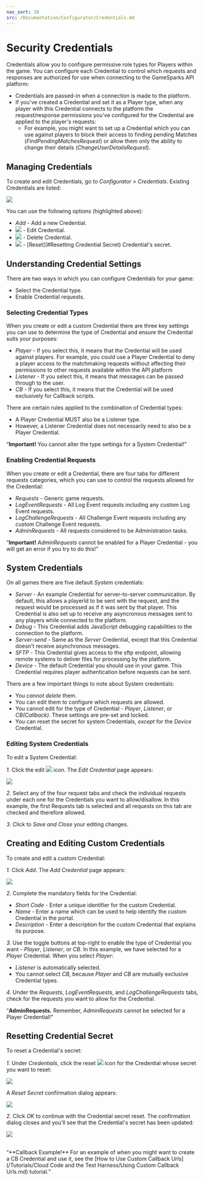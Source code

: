 ```yaml
---
nav_sort: 10
src: /Documentation/Configurator/Credentials.md
---
```


# Security Credentials

Credentials allow you to configure permissive role types for Players within the game.  You can configure each Credential to control which requests and responses are authorized for use when connecting to the GameSparks API platform:
* Credentials are passed-in when a connection is made to the platform.
* If you've created a Credential and set it as a Player type, when any player with this Credential connects to the platform the request/response permissions you've configured for the Credential are applied to the player's requests:
  * For example, you might want to set up a Credential which you can use against players to block their access to finding pending Matches (*FindPendingMatchesRequest*) or allow them only the ability to change their details (*ChangeUserDetailsRequest*).

## Managing Credentials

To create and edit Credentials, go to *Configurator > Credentials*. Existing Credentials are listed:

![](img/SecCred/7.png)

You can use the following options (highlighted above):

 * *Add* - Add a new Credential.
 * ![](/img/icons/editicon.png) - Edit Credential.
 * ![](/img/icons/deleteicon.png) - Delete Credential.
 * ![](/img/icons/reseticon.png) - [Reset](#Resetting Credential Secret) Credential's secret.

## Understanding Credential Settings

There are two ways in which you can configure Credentials for your game:
* Select the Credential type.
* Enable Credential requests.

### Selecting Credential Types

When you create or edit a custom Credential there are three key settings you can use to determine the type of Credential and ensure the Credential suits your purposes:
* *Player* - If you select this, it means that the Credential will be used against players. For example, you could use a Player Credential to deny a player access to the matchmaking requests without affecting their permissions to other requests available within the API platform
* *Listener* - If you select this, it means that messages can be passed through to the user.
* *CB* - If you select this, it means that the Credential will be used exclusively for Callback scripts.

There are certain rules applied to the combination of Credential types:
* A Player Credential MUST also be a Listener type.
* However, a Listener Credential does not necessarily need to also be a Player Credential.

<q>**Important!** You cannot alter the type settings for a System Credential!</q>

### Enabling Credential Requests

When you create or edit a Credential, there are four tabs for different requests categories, which you can use to control the requests allowed for the Credential:
* *Requests* - Generic game requests.
* *LogEventRequests* - All Log Event requests including any custom Log Event requests.
* *LogChallengeRequests* - All Challenge Event requests including any custom Challenge Event requests.
* *AdminRequests* - All requests considered to be Administration tasks.

<q>**Important!** *AdminRequests* cannot be enabled for a Player Credential - you will get an error if you try to do this!</q>

## System Credentials

On all games there are five default *System* credentials:
* *Server* - An example Credential for server-to-server communication. By default, this allows a playerId to be sent with the request, and the request would be processed as if it was sent by that player. This Credential is also set up to receive any asyncronous messages sent to any players while connected to the platform.
* *Debug* - This Credential adds JavaScript debugging capabilities to the connection to the platform.
* *Server-send* - Same as the *Server* Credential, except that this Credential doesn't receive asynchronous messages.
* *SFTP* - This Credential gives access to the sftp endpoint, allowing remote systems to deliver files for processing by the platform.
* *Device* - The default Credential you should use in your game. This Credential requires player authentication before requests can be sent.

There are a few important things to note about System credentials:
* You *cannot delete* them.
* You can edit them to configure which requests are allowed.
* You cannot edit for the type of Credential - *Player*, *Listener*, or *CB(Callback)*. These settings are pre-set and locked.
* You can reset the secret for system Credentials, *except* for the *Device* Credential.

### Editing System Credentials

To edit a System Credential:

*1.* Click the edit ![](/img/icons/editicon.png) icon. The *Edit Credential* page appears:

![](img/SecCred/8.png)


*2.* Select any of the four request tabs and check the individual requests under each one for the Credentials you want to allow/disallow. In this example, the first Requests tab is selected and all requests on this tab are checked and therefore allowed.

*3.* Click to *Save and Close* your editing changes.

## Creating and Editing Custom Credentials

To create and edit a custom Credential:

*1.* Click *Add*. The *Add Credential* page appears:

![](img/SecCred/9.png)

*2.* Complete the mandatory fields for the Credential:
* *Short Code* - Enter a unique identifier for the custom Credential.
* *Name* - Enter a name which can be used to help identify the custom Credential in the portal.
* *Description* - Enter a description for the custom Credential that explains its purpose.

*3.* Use the toggle buttons at top-right to enable the type of Credential you want - *Player*, *Listener*, or *CB*. In this example, we have selected for a *Player* Credential. When you select *Player*:
* *Listener* is automatically selected.
* You cannot select *CB*, because *Player* and *CB* are mutually exclusive Credential types.

*4.* Under the *Requests*, *LogEventRequests*, and *LogChallengeRequests* tabs, check for the requests you want to allow for the Credential.

<q>**AdminRequests.** Remember, *AdminRequests* cannot be selected for a Player Credential!</q>

## Resetting Credential Secret

To reset a Credential's secret:

*1.* Under *Credentials*, click the reset ![](/img/icons/reseticon.png) icon for the Credential whose secret you want to reset:

![](img/SecCred/11.png)

A *Reset Secret* confirmation dialog appears:

![](img/SecCred/10.png)

*2.* Click *OK* to continue with the Credential secret reset. The confirmation dialog closes and you'll see that the Credential's secret has been updated:

![](img/SecCred/12.png)

</br>
<q>**Callback Example!** For an example of when you might want to create a CB Credential and use it, see the [How to Use Custom Callback Urls](/Tutorials/Cloud Code and the Test Harness/Using Custom Callback Urls.md) tutorial.</q>
